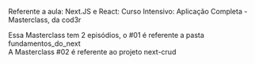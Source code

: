Referente a aula:
Next.JS e React: Curso Intensivo: Aplicação Completa - Masterclass, da cod3r

Essa Masterclass tem 2 episódios, o #01 é referente a pasta fundamentos_do_next <br>
A Masterclass #02 é referente ao projeto next-crud
